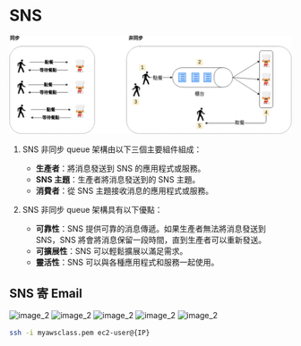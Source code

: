 # SNS
![image_1](../Picture/1_wejxUJ1-h-d7zbFl0pNWZQ.png)

1. SNS 非同步 queue 架構由以下三個主要組件組成：

    * **生產者**：將消息發送到 SNS 的應用程式或服務。
    * **SNS 主題**：生產者將消息發送到的 SNS 主題。
    * **消費者**：從 SNS 主題接收消息的應用程式或服務。

2. SNS 非同步 queue 架構具有以下優點：

    * **可靠性**：SNS 提供可靠的消息傳遞。如果生產者無法將消息發送到 SNS，SNS 將會將消息保留一段時間，直到生產者可以重新發送。
    * **可擴展性**：SNS 可以輕鬆擴展以滿足需求。
    * **靈活性**：SNS 可以與各種應用程式和服務一起使用。

## SNS 寄 Email
![image_2](../picture/)
![image_2](../picture/)
![image_2](../picture/)
![image_2](../picture/)
![image_2](../picture/)

```bash
ssh -i myawsclass.pem ec2-user@{IP}
```
